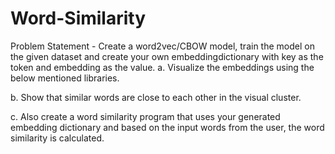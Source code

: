 # Word-Similarity

Problem Statement - Create a word2vec/CBOW model, train the model on the given dataset and create your own embeddingdictionary with key as the token and embedding as the value.
a. Visualize the embeddings using the below mentioned libraries.

b. Show that similar words are close to each other in the visual cluster.

c. Also create a word similarity program that uses your generated embedding dictionary and based on the input words from the user, the word similarity is calculated.
